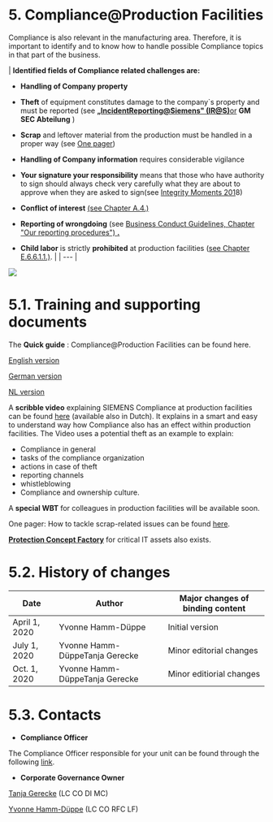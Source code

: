 # 5. Compliance@Production Facilities

Compliance is also relevant in the manufacturing area. Therefore, it is important to identify and to know how to handle possible Compliance topics in that part of the business.

| **Identified fields of Compliance related challenges are:**

- **Handling of Company property**


- **Theft** of equipment constitutes damage to the company`s property and must be reported (see **[„IncidentReporting@Siemens&quot; (IR@S)](https://compliance.siemens.cloud/bcg/procedures.html)**[or](https://compliance.siemens.cloud/bcg/procedures.html) **GM SEC Abteilung** )

- **Scrap** and leftover material from the production must be handled in a proper way (see [One pager](https://findit.compliance.siemens.com/content/10000101/Compliance/LC_CO/LC_CO_STR/findIT_LC_CO_STR_5132.pdf))


- **Handling of Company information** requires considerable vigilance


- **Your signature your responsibility** means that those who have authority to sign should always check very carefully what they are about to approve when they are asked to sign(see [Integrity Moments 201](javascript:Download(&#39;https://findit.compliance.siemens.com/content/10000101/Compliance/CL_CO/CL_CO_AT/findIT_CL_CO_AT_6495.pptx&#39;))8)


- **Conflict of interest** [(see Chapter A.4.)](https://webbooks.siemens.com/public/LC/chen/index.htm?n=Part-1-Activity-Fields,A.-Anti-Corruption,4.-Conflict-of-interest)


- **Reporting of wrongdoing** (see [Business Conduct Guidelines, Chapter &quot;Our reporting procedures&quot;) **.**](https://compliance.siemens.cloud/bcg/procedures.html)


- **Child labor** is strictly **prohibited** at production facilities ([see Chapter E.6.6.1.1.)](https://webbooks.siemens.com/public/LC/chen/index.htm?n=Part-1-Activity-Fields,E.-Human-Rights,6.-Toolbox,6.6.-Risk-factors/areas,6.6.1.-Labor-Issues-and-OHS,6.6.1.1.-Child-labor).
 |
| --- |

![](RackMultipart20210417-4-1n5qgih_html_46c057cb9db6912b.png)

# 5.1. Training and supporting documents

The **Quick guide** : Compliance@Production Facilities can be found here.

[English version](https://findit.compliance.siemens.com/content/10000101/Compliance/LC_CO/LC_CO_EM/findIT_LC_CO_EM_5501.pdf)

[German version](https://findit.compliance.siemens.com/content/10000101/Compliance/CL_CO/CL_CO_AT/findIT_CL_CO_AT_5629.pdf)

[NL version](https://findit.compliance.siemens.com/content/10000101/Compliance/CL_CO/CL_CO_AT/findIT_CL_CO_AT_5630.PDF)

A **scribble video** explaining SIEMENS Compliance at production facilities can be found [here](https://myvideo.siemens.com/media/SIEMENS+Compliance+Factory+EN+Subtitle/1_pdob8fjt) (available also in Dutch). It explains in a smart and easy to understand way how Compliance also has an effect within production facilities. The Video uses a potential theft as an example to explain:

- Compliance in general
- tasks of the compliance organization
- actions in case of theft
- reporting channels
- whistleblowing
- Compliance and ownership culture.

A **special WBT** for colleagues in production facilities will be available soon.

One pager: How to tackle scrap-related issues can be found [here](https://findit.compliance.siemens.com/content/10000101/Compliance/LC_CO/LC_CO_STR/findIT_LC_CO_STR_5132.pdf).

[**Protection Concept Factory**](https://wiki.siemens.com/display/en/Protection+Concept+Factory#space-menu-link-content) for critical IT assets also exists.

# 5.2. History of changes

| **Date** | **Author** | **Major changes of binding content** |
| --- | --- | --- |
| April 1, 2020 | Yvonne Hamm-Düppe | Initial version |
| July 1, 2020 | Yvonne Hamm-DüppeTanja Gerecke | Minor editorial changes |
| Oct. 1, 2020 | Yvonne Hamm-DüppeTanja Gerecke | Minor editiorial changes |

# 5.3. Contacts

- **Compliance Officer**

The Compliance Officer responsible for your unit can be found through the following [link](https://intranet.for.siemens.com/cms/059/en/about/org/Pages/compliance_organization.aspx).

- **Corporate Governance Owner**

[Tanja Gerecke](https://scd.siemens.com/luz/IdentitySearch?suchart=schnell&amp;maxanz=50&amp;cn=gerecke%2C%20tanja&amp;cngenau=contains&amp;lang=de) (LC CO DI MC)

[Yvonne Hamm-Düppe](https://scd.siemens.com/luz/IdentitySearch?cn=hamm-dueppe&amp;suchart=schnell&amp;utI=I&amp;utX=X&amp;utT=T&amp;rtH=H&amp;rtS=S&amp;rtZ=Z&amp;rtO=O&amp;rtAktiv=A) (LC CO RFC LF)